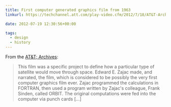 ```yaml
---
title: First computer generated graphics film from 1963
linkurl: https://techchannel.att.com/play-video.cfm/2012/7/18/AT&T-Archives-First-Computer-Generated-Graphics-Film

date: 2012-07-19 12:30:56+00:00

tags:
  - design
  - history
---
```


From the [AT&T; Archives](https://techchannel.att.com/play-video.cfm/2012/7/18/AT&T-Archives-First-Computer-Generated-Graphics-Film):

> This film was a specific project to define how a particular type of satellite would move through space. Edward E. Zajac made, and narrated, the film, which is considered to be possibly the very first computer graphics film ever. Zajac programmed the calculations in FORTRAN, then used a program written by Zajac's colleague, Frank Sinden, called ORBIT. The original computations were fed into the computer via punch cards [&hellip;]
